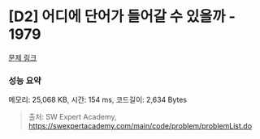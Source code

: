 # [D2] 어디에 단어가 들어갈 수 있을까 - 1979 

[문제 링크](https://swexpertacademy.com/main/code/problem/problemDetail.do?contestProbId=AV5PuPq6AaQDFAUq) 

### 성능 요약

메모리: 25,068 KB, 시간: 154 ms, 코드길이: 2,634 Bytes



> 출처: SW Expert Academy, https://swexpertacademy.com/main/code/problem/problemList.do